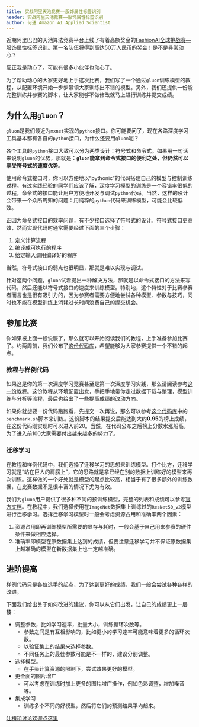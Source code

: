 ```yaml
---
title: 实战阿里天池竞赛——服饰属性标签识别
header: 实战阿里天池竞赛——服饰属性标签识别
author: 何通 Amazon AI Applied Scientist
---
```


近期阿里巴巴的天池算法竞赛平台上线了有着高额奖金的[FashionAI全球挑战赛—服饰属性标签识别](https://tianchi.aliyun.com/competition/information.htm?spm=5176.100067.5678.2.5f1b3a26SDt1nT&raceId=231649)。第一名队伍将得到高达50万人民币的奖金！是不是非常动心？

反正我是动心了。可能有很多小伙伴也动心了。

为了帮助动心的大家更好地上手这次比赛，我们写了一个通过`gluon`训练模型的教程，从配置环境开始一步步带领大家训练出不错的模型。另外，我们还提供一份能完整训练并参赛的脚本，让大家能够不做修改就马上进行训练并提交成绩。

## 为什么用`gluon`？

`gluon`是我们最近为`mxnet`实现的`python`接口。你可能要问了，现在各路深度学习工具基本都有各自的`python`接口，为什么还要用`gluon`呢？

各个工具的`python`接口大致可以分为两类设计：符号式和命令式。如果用一句话来说明`gluon`的优势，那就是：**`gluon`能拿到命令式接口的便利之处，但仍然可以享受符号式的速度优势**。

使用命令式接口时，你可以方便地以“pythonic”的代码搭建自己的模型与控制训练过程。有过实践经验的同学们应该了解，深度学习模型的训练是一个容错率很低的过程，命令式的接口能让用户方便地开发与调试`python`代码。当然，这样的设计会带来一个众所周知的问题：用纯粹的`python`代码来训练模型，可能会比较低效。

正因为命令式接口的效率问题，有不少接口选择了符号式的设计。符号式接口更高效，然而实现代码时通常需要经过下面的三个步骤：

1. 定义计算流程
2. 编译成可执行的程序
3. 给定输入调用编译好的程序

当然，符号式接口的弱点也很明显，那就是难以实现与调试。

针对这两个问题，`gluon`试着提出一种解决方法，那就是以命令式接口的方法来写代码，然后还能以符号式接口的速度来训练模型。特别地，这个特性对于比赛参赛者而言也是很有吸引力的，因为参赛者需要方便地尝试各种模型、参数与技巧，同时也不能在模型训练上消耗过长时间浪费自己的提交机会。

## 参加比赛

你如果被上面一段说服了，那么就可以开始阅读我们的教程，上手准备参加比赛了。约两周前，我们公布了[这份代码库](https://github.com/hetong007/Gluon-FashionAI-Attributes)，希望能够为大家参赛提供一个不错的起点。

### 教程与样例代码

如果这是你的第一次深度学习竞赛甚至是第一次深度学习实践，那么请阅读参考[这一份教程](https://github.com/hetong007/Gluon-FashionAI-Attributes/blob/master/FashionAI-Attributes-Skirt.ipynb)。这份教程从环境配置出发，手把手地带你走过数据下载与整理，模型训练与分析等流程，最后也给出了一些提高成绩的改动方向。

如果你就想要一份代码跑跑看，先提交一次再说，那么可以参考[这个代码库](https://github.com/hetong007/Gluon-FashionAI-Attributes)中的`benchmark.sh`脚本来训练。这份脚本的结果提交后能达到大约**0.95**的榜上成绩，在这份代码刚实现时可以进入前20。当然，在代码公布之后榜上分数水涨船高，为了进入前100大家需要付出越来越多的努力了。

### 迁移学习

在教程和样例代码中，我们选择了迁移学习的思想来训练模型。打个比方，迁移学习就是“站在巨人的肩膀上”，它的思路就是拿已经在别的数据上训练好的模型来再次训练。这样做的一个好处就是模型的起点比较高，相当于有了很多额外的训练数据，在比赛数据不是很丰富的情况下尤为有效。

我们为`gluon`用户提供了很多种不同的预训练模型，完整的列表和成绩可以参考[官方文档](https://mxnet.incubator.apache.org/api/python/gluon/model_zoo.html)。在教程中，我们选择使用在`ImageNet`数据集上训练过的`ResNet50_v2`模型进行迁移学习。选择迁移学习模型时一般会考虑资源占用和准确率两个因素：

1. 资源占用即再训练模型所需要的显存与耗时，一般会基于自己用来参赛的硬件条件来做相应选择。
2. 准确率即模型在原数据集上达到的成绩，但要注意迁移学习并不保证原数据集上越准确的模型在新数据集上也一定越准确。

## 进阶提高

样例代码只是各位选手的起点，为了达到更好的成绩，我们一般会尝试各种各样的改进。

下面我们给出关于如何改进的建议，你可以从它们出发，让自己的成绩更上一层楼：

- 调整参数，比如学习速率，批量大小，训练循环次数等。
	- 参数之间是有互相影响的，比如更小的学习速率可能意味着更多的循环次数。
	- 以验证集上的结果来选择参数。
	- 不同任务上的最佳参数可能是不一样的，建议分别调整。
- 选择模型。
	- 在手头计算资源的限制下，尝试效果更好的模型。
- 更全面的图片增广
	- 可以考虑在训练时加上更多的图片增广操作，例如色彩调整，增加噪音等。
- 集成学习
	- 训练多个不同的好模型，然后将它们的预测结果平均起来。

[吐槽和讨论欢迎点这里](https://discuss.gluon.ai/t/topic/5353)
